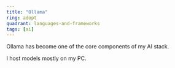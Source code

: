 ```yaml
---
title: "Ollama"
ring: adopt
quadrant: languages-and-frameworks
tags: [ai]
---
```


Ollama has become one of the core components of my AI stack.

I host models mostly on my PC.
